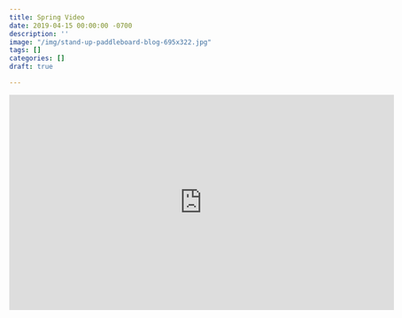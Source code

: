 ```yaml
---
title: Spring Video
date: 2019-04-15 00:00:00 -0700
description: ''
image: "/img/stand-up-paddleboard-blog-695x322.jpg"
tags: []
categories: []
draft: true

---
```

<iframe width="695" height="390" src="https://www.youtube.com/embed/lqZ8lTjprxg" frameborder="0" allow="accelerometer; autoplay; encrypted-media; gyroscope; picture-in-picture" allowfullscreen></iframe>